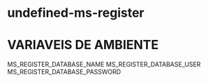 # undefined-ms-register

# VARIAVEIS DE AMBIENTE

MS_REGISTER_DATABASE_NAME
MS_REGISTER_DATABASE_USER
MS_REGISTER_DATABASE_PASSWORD
